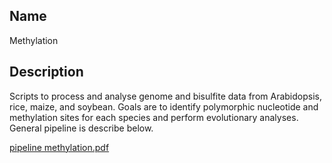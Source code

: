 ## Name
Methylation

## Description
Scripts to process and analyse genome and bisulfite data from Arabidopsis, rice, maize, and soybean. Goals are to identify polymorphic nucleotide and methylation sites for each species and perform evolutionary analyses. General pipeline is describe below.


[pipeline methylation.pdf](https://github.com/arunkumarramesh/Methylation/files/13981032/pipeline.methylation.pdf)

